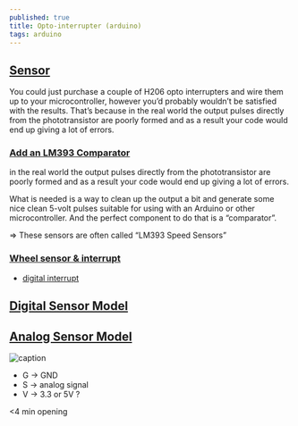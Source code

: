 ```yaml
---
published: true
title: Opto-interrupter (arduino)
tags: arduino
---
```

## [Sensor](https://dronebotworkshop.com/robot-car-with-speed-sensors/#Optical_Interrupter_Sensor)

You could just purchase a couple of H206 opto interrupters and wire them up to your microcontroller, however you’d probably wouldn’t be satisfied with the results.  That’s because in the real world the output pulses directly from the phototransistor are poorly formed and as a result your code would end up giving a lot of errors.

### [Add an LM393 Comparator](https://dronebotworkshop.com/robot-car-with-speed-sensors/#Add_an_LM393_Comparator)

in the real world the output pulses directly from the phototransistor are poorly formed and as a result your code would end up giving a lot of errors.

What is needed is a way to clean up the output a bit and generate some nice clean 5-volt pulses suitable for using with an Arduino or other microcontroller.  And the perfect component to do that is a “comparator”.

=> These sensors are often called “LM393 Speed Sensors”

### [Wheel sensor & interrupt](https://dronebotworkshop.com/robot-car-with-speed-sensors/#Interrupts)

- [digital interrupt](https://www.arduino.cc/reference/en/language/functions/external-interrupts/attachinterrupt/)

## [Digital Sensor Model](https://wiki.eprolabs.com/index.php?title=Opto_Interrupter_MOC7811)

## [Analog Sensor Model](https://www.amazon.fr/gp/product/B07CQWPLWB/ref=ppx_yo_dt_b_asin_title_o04_s01?ie=UTF8&psc=1)

![caption](https://images-na.ssl-images-amazon.com/images/I/61GuGYqliqL._SL1500_.jpg)

- G -> GND
- S -> analog signal
- V -> 3.3 or 5V ?

<4 min opening


